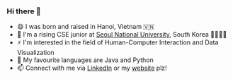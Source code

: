 ### Hi there 👋

<!--
**minhlgdo/minhlgdo** is a ✨ _special_ ✨ repository because its `README.md` (this file) appears on your GitHub profile.

Here are some ideas to get you started:

- 🔭 I’m currently working on ...
- 🌱 I’m currently learning ...
- 👯 I’m looking to collaborate on ...
- 🤔 I’m looking for help with ...
- 💬 Ask me about ...
- 📫 How to reach me: ...
- 😄 Pronouns: ...
- ⚡ Fun fact: ...
-->
- 😄 I was born and raised in Hanoi, Vietnam 🇻🇳
- 🌱 I'm a rising CSE junior at [Seoul National University](https://en.snu.ac.kr/), South Korea 👩‍💻🇰🇷
- ⚡ I'm interested in the field of Human-Computer Interaction and Data Visualization 
- 🌻 My favourite languages are Java and Python
- 📫 Connect with me via [LinkedIn](https://www.linkedin.com/in/minhlgdo/) or my [website](https://ichbinloo.com/) plz!
